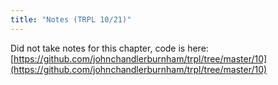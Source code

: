 ```yaml
---
title: "Notes (TRPL 10/21)"
---
```


Did not take notes for this chapter, code is here:
[https://github.com/johnchandlerburnham/trpl/tree/master/10](https://github.com/johnchandlerburnham/trpl/tree/master/10)
